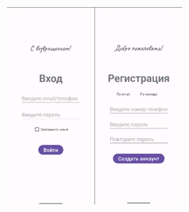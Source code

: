 <div style="display: flex; justify-content: center;">
  <img src="images_for_readme/img.png" width="200" height="450" />
  <img src="images_for_readme/img_1.png" width="200" height="450" />
</div>

